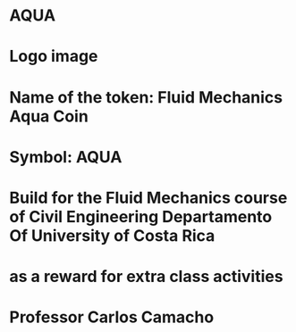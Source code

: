# AQUA
# Logo image
# Name of the token: Fluid Mechanics Aqua Coin
# Symbol: AQUA
# Build for the Fluid Mechanics course of Civil Engineering Departamento Of University of Costa Rica
# as a reward for extra class activities
# Professor Carlos Camacho
